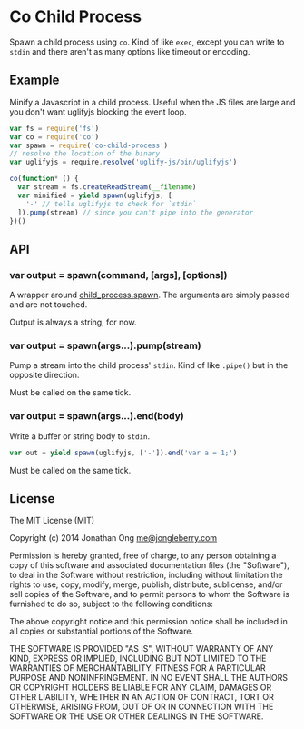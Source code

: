 # Co Child Process

Spawn a child process using `co`. Kind of like `exec`, except you can write to `stdin` and there aren't as many options like timeout or encoding.

## Example

Minify a Javascript in a child process. Useful when the JS files are large and you don't want uglifyjs blocking the event loop.

```js
var fs = require('fs')
var co = require('co')
var spawn = require('co-child-process')
// resolve the location of the binary
var uglifyjs = require.resolve('uglify-js/bin/uglifyjs')

co(function* () {
  var stream = fs.createReadStream(__filename)
  var minified = yield spawn(uglifyjs, [
    '-' // tells uglifyjs to check for `stdin`
  ]).pump(stream) // since you can't pipe into the generator
})()
```

## API

### var output = spawn(command, [args], [options])

A wrapper around [child_process.spawn](http://nodejs.org/api/child_process.html#child_process_child_process_spawn_command_args_options). The arguments are simply passed and are not touched.

Output is always a string, for now.

### var output = spawn(args...).pump(stream)

Pump a stream into the child process' `stdin`. Kind of like `.pipe()` but in the opposite direction.

Must be called on the same tick.

### var output = spawn(args...).end(body)

Write a buffer or string body to `stdin`.

```js
var out = yield spawn(uglifyjs, ['-']).end('var a = 1;')
```

Must be called on the same tick.

## License

The MIT License (MIT)

Copyright (c) 2014 Jonathan Ong me@jongleberry.com

Permission is hereby granted, free of charge, to any person obtaining a copy
of this software and associated documentation files (the "Software"), to deal
in the Software without restriction, including without limitation the rights
to use, copy, modify, merge, publish, distribute, sublicense, and/or sell
copies of the Software, and to permit persons to whom the Software is
furnished to do so, subject to the following conditions:

The above copyright notice and this permission notice shall be included in
all copies or substantial portions of the Software.

THE SOFTWARE IS PROVIDED "AS IS", WITHOUT WARRANTY OF ANY KIND, EXPRESS OR
IMPLIED, INCLUDING BUT NOT LIMITED TO THE WARRANTIES OF MERCHANTABILITY,
FITNESS FOR A PARTICULAR PURPOSE AND NONINFRINGEMENT. IN NO EVENT SHALL THE
AUTHORS OR COPYRIGHT HOLDERS BE LIABLE FOR ANY CLAIM, DAMAGES OR OTHER
LIABILITY, WHETHER IN AN ACTION OF CONTRACT, TORT OR OTHERWISE, ARISING FROM,
OUT OF OR IN CONNECTION WITH THE SOFTWARE OR THE USE OR OTHER DEALINGS IN
THE SOFTWARE.
